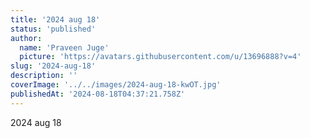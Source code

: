 ```yaml
---
title: '2024 aug 18'
status: 'published'
author:
  name: 'Praveen Juge'
  picture: 'https://avatars.githubusercontent.com/u/13696888?v=4'
slug: '2024-aug-18'
description: ''
coverImage: '../../images/2024-aug-18-kwOT.jpg'
publishedAt: '2024-08-18T04:37:21.758Z'
---
```


2024 aug 18